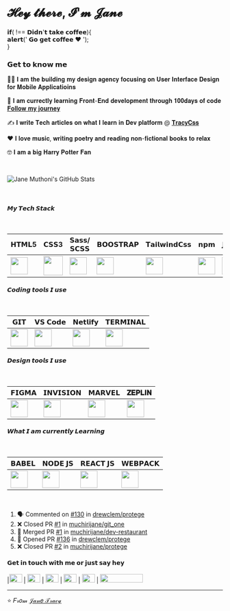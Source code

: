 # 𝓗𝓮𝔂 𝓽𝓱𝓮𝓻𝓮, 𝓘'𝓶 𝓙𝓪𝓷𝓮

𝗶𝗳( !== 𝗗𝗶𝗱𝗻'𝘁 𝘁𝗮𝗸𝗲 𝗰𝗼𝗳𝗳𝗲𝗲){ <br>
𝗮𝗹𝗲𝗿𝘁(' 𝗚𝗼 𝗴𝗲𝘁 𝗰𝗼𝗳𝗳𝗲𝗲 ❤️ '); <br>
}


### 𝗚𝗲𝘁 𝘁𝗼 𝗸𝗻𝗼𝘄 𝗺𝗲

👩‍💻 𝐈 𝐚𝐦 𝐭𝐡𝐞 𝐛𝐮𝐢𝐥𝐝𝐢𝐧𝐠 𝐦𝐲 𝐝𝐞𝐬𝐢𝐠𝐧 𝐚𝐠𝐞𝐧𝐜𝐲 𝐟𝐨𝐜𝐮𝐬𝐢𝐧𝐠 𝐨𝐧 𝐔𝐬𝐞𝐫 𝐈𝐧𝐭𝐞𝐫𝐟𝐚𝐜𝐞 𝐃𝐞𝐬𝐢𝐠𝐧 𝐟𝐨𝐫 𝐌𝐨𝐛𝐢𝐥𝐞 𝐀𝐩𝐩𝐥𝐢𝐜𝐚𝐭𝐢𝐨𝐢𝐧𝐬

👣 𝐈 𝐚𝐦 𝐜𝐮𝐫𝐫𝐞𝐜𝐭𝐥𝐲 𝐥𝐞𝐚𝐫𝐧𝐢𝐧𝐠 𝐅𝐫𝐨𝐧𝐭-𝐄𝐧𝐝 𝐝𝐞𝐯𝐞𝐥𝐨𝐩𝐦𝐞𝐧𝐭 𝐭𝐡𝐫𝐨𝐮𝐠𝐡 𝟏𝟎𝟎𝐝𝐚𝐲𝐬 𝐨𝐟 𝐜𝐨𝐝𝐞 [𝐅𝐨𝐥𝐥𝐨𝐰 𝐦𝐲 𝐣𝐨𝐮𝐫𝐧𝐞𝐲](https://github.com/muchirijane/100-days-of-code-1)

✍ 𝐈 𝐰𝐫𝐢𝐭𝐞 𝐓𝐞𝐜𝐡 𝐚𝐫𝐭𝐢𝐜𝐥𝐞𝐬 𝐨𝐧 𝐰𝐡𝐚𝐭 𝐈 𝐥𝐞𝐚𝐫𝐧 𝐢𝐧 𝐃𝐞𝐯 𝐩𝐥𝐚𝐭𝐟𝐨𝐫𝐦 @ [𝐓𝐫𝐚𝐜𝐲𝐂𝐬𝐬](https://dev.to/tracycss)

❤️ 𝐈 𝐥𝐨𝐯𝐞 𝐦𝐮𝐬𝐢𝐜, 𝐰𝐫𝐢𝐭𝐢𝐧𝐠 𝐩𝐨𝐞𝐭𝐫𝐲 𝐚𝐧𝐝 𝐫𝐞𝐚𝐝𝐢𝐧𝐠 𝐧𝐨𝐧-𝐟𝐢𝐜𝐭𝐢𝐨𝐧𝐚𝐥 𝐛𝐨𝐨𝐤𝐬 𝐭𝐨 𝐫𝐞𝐥𝐚𝐱

🤓 𝐈 𝐚𝐦 𝐚 𝐛𝐢𝐠 𝐇𝐚𝐫𝐫𝐲 𝐏𝐨𝐭𝐭𝐞𝐫 𝐅𝐚𝐧

<br>


![Jane Muthoni's GitHub Stats](https://github-readme-stats.vercel.app/api?username=muchirijane&hide=["stars"]&show_icons=true)

<br>

#### 𝙈𝙮 𝙏𝙚𝙘𝙝 𝙎𝙩𝙖𝙘𝙠
<br>

| 𝗛𝗧𝗠𝗟5  | 𝗖𝗦𝗦3 | 𝗦𝗮𝘀𝘀/𝗦𝗖𝗦𝗦 | 𝗕𝗢𝗢𝗦𝗧𝗥𝗔𝗣 | 𝗧𝗮𝗶𝗹𝘄𝗶𝗻𝗱𝗖𝘀𝘀 | 𝗻𝗽𝗺 | 𝗝𝗔𝗩𝗔𝗦𝗖𝗥𝗜𝗣𝗧 |
| ------------- | ------------- |------------- | ------------- |------------- | ------------- |------------- |
| <img height="40px" src="https://cdn.svgporn.com/logos/html-5.svg">  | <img height="45px" src="https://cdn.svgporn.com/logos/css-3.svg"> |  <img height="40px" src="https://cdn.svgporn.com/logos/sass.svg"> |  <img height="40px" src="https://cdn.svgporn.com/logos/bootstrap.svg"> | <img height="40px" src="https://cdn.svgporn.com/logos/tailwindcss-icon.svg"> | <img height="40px" src="https://cdn.svgporn.com/logos/npm.svg"> | <img height="40px" src="https://cdn.svgporn.com/logos/javascript.svg"> |


#### 𝘾𝙤𝙙𝙞𝙣𝙜 𝙩𝙤𝙤𝙡𝙨 𝙄 𝙪𝙨𝙚
<br>

| 𝗚𝗜𝗧  | 𝗩𝗦 𝗖𝗼𝗱𝗲 | 𝗡𝗲𝘁𝗹𝗶𝗳𝘆 | 𝗧𝗘𝗥𝗠𝗜𝗡𝗔𝗟 | 
| ------------- | ------------- |------------- | ------------- |
| <img height="40px" src="https://cdn.svgporn.com/logos/git-icon.svg">  | <img height="40px" src="https://cdn.svgporn.com/logos/visual-studio-code.svg"> |  <img height="40px" src="https://cdn.svgporn.com/logos/netlify.svg"> |  <img height="40px" src="https://cdn.svgporn.com/logos/terminal.svg"> | 

#### 𝘿𝙚𝙨𝙞𝙜𝙣 𝙩𝙤𝙤𝙡𝙨 𝙄 𝙪𝙨𝙚
<br>

| 𝗙𝗜𝗚𝗠𝗔 | 𝗜𝗡𝗩𝗜𝗦𝗜𝗢𝗡 | 𝗠𝗔𝗥𝗩𝗘𝗟 | 𝐙𝐄𝐏𝐋𝐈𝐍 | 
| ------------- | ------------- |------------- | ------------- |
| <img height="40px" src="https://cdn.svgporn.com/logos/figma.svg"> | <img height="40px" src="https://cdn.svgporn.com/logos/invision.svg"> |   <img height="40px" src="https://cdn.svgporn.com/logos/marvel.svg"> |  <img height="40px" src="https://cdn.svgporn.com/logos/zeplin.svg"> | 

#### 𝙒𝙝𝙖𝙩 𝙄 𝙖𝙢 𝙘𝙪𝙧𝙧𝙚𝙣𝙩𝙡𝙮 𝙇𝙚𝙖𝙧𝙣𝙞𝙣𝙜
<br>

| 𝗕𝗔𝗕𝗘𝗟 | 𝗡𝗢𝗗𝗘 𝗝𝗦 | 𝗥𝗘𝗔𝗖𝗧 𝗝𝗦 | 𝗪𝗘𝗕𝗣𝗔𝗖𝗞 | 
| ------------- | ------------- |------------- | ------------- |
| <img height="40px" src="https://cdn.svgporn.com/logos/babel.svg"> | <img height="40px" src="https://cdn.svgporn.com/logos/nodejs-icon.svg"> |  <img height="40px" src="https://cdn.svgporn.com/logos/react.svg"> |  <img height="40px" src="https://cdn.svgporn.com/logos/webpack.svg"> | 
<br>

<!--START_SECTION:activity-->
1. 🗣 Commented on [#130](https://github.com//drewclem/protege/issues/130) in [drewclem/protege](https://github.com//drewclem/protege)
2. ❌ Closed PR [#1](https://github.com//muchirijane/git_one/pull/1) in [muchirijane/git_one](https://github.com//muchirijane/git_one)
3. 🎉 Merged PR [#1](https://github.com//muchirijane/dev-restaurant/pull/1) in [muchirijane/dev-restaurant](https://github.com//muchirijane/dev-restaurant)
4. 💪 Opened PR [#136](https://github.com//drewclem/protege/pull/136) in [drewclem/protege](https://github.com//drewclem/protege)
5. ❌ Closed PR [#2](https://github.com//muchirijane/protege/pull/2) in [muchirijane/protege](https://github.com//muchirijane/protege)
<!--END_SECTION:activity-->


#### 𝗚𝗲𝘁 𝗶𝗻 𝘁𝗼𝘂𝗰𝗵 𝘄𝗶𝘁𝗵 𝗺𝗲 𝗼𝗿 𝗷𝘂𝘀𝘁 𝘀𝗮𝘆 𝗵𝗲𝘆

|[<img width = "30px" height="20px" src="https://cdn.svgporn.com/logos/twitter.svg">](https://twitter.com/TracyCss)  | [<img  height="20px" width = "30px" src="https://cdn.svgporn.com/logos/github-icon.svg">](https://github.com/muchirijane)  |  [<img width = "30px" height="20px" src="https://cdn.svgporn.com/logos/gitlab.svg">](https://gitlab.com/muchirijane) |  [<img  width = "30px" height="20px" src="https://cdn.svgporn.com/logos/codepen-icon.svg">](https://codepen.io/tracey_jane) | [<img width = "30px"  height="20px" src="https://cdn.svgporn.com/logos/pinterest.svg">](https://www.pinterest.com/janejeiks) | [<img width = "100px"  height="20px" src="https://cdn.svgporn.com/logos/behance.svg">](https://www.behance.net/muchirijane) 

---
⭐️ 𝐹𝓇𝑜𝓂 [𝒥𝒶𝓃𝑒 𝒯𝓇𝒶𝒸𝓎](https://github.com/muchirijane)
